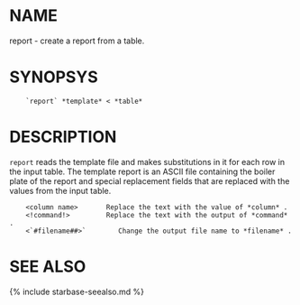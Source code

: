 
NAME
====

report - create a report from a table.

SYNOPSYS
========

```
    `report` *template* < *table*
```

DESCRIPTION
===========

`report` reads the template file and makes substitutions in it for each 
row in the input table.  The template report is an ASCII file containing the
boiler plate of the report and special replacement fields that are replaced
with the values from the input table.

```
    <column name>       Replace the text with the value of *column* .  
    <!command!>         Replace the text with the output of *command* .
    <`#filename##>`        Change the output file name to *filename* .    
```




SEE ALSO
========

{% include starbase-seealso.md %}
